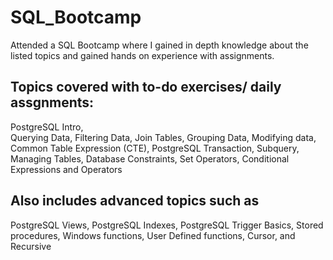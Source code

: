 # SQL_Bootcamp

Attended a SQL Bootcamp where I gained in depth knowledge about the listed topics and gained hands on experience with assignments.

## Topics covered with to-do exercises/ daily assgnments:
PostgreSQL Intro,  
Querying Data, 
Filtering Data, 
Join Tables,
Grouping Data,
Modifying data, 
Common Table Expression (CTE),
PostgreSQL Transaction,
Subquery,
Managing Tables,
Database Constraints,
Set Operators,
Conditional Expressions and Operators 

## Also includes advanced topics such as 
PostgreSQL Views, 
PostgreSQL Indexes,
PostgreSQL Trigger Basics,
Stored procedures,
Windows functions,
User Defined functions, Cursor, and Recursive

